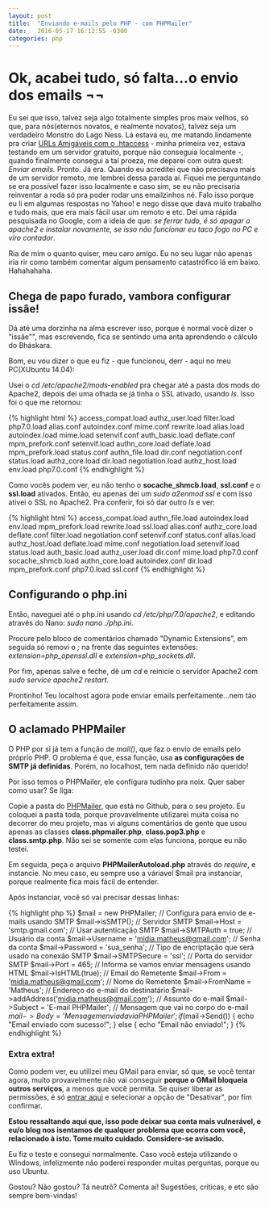 ```yaml
---
layout: post
title:  "Enviando e-mails pelo PHP - com PHPMailer"
date:   2016-05-17 16:12:55 -0300
categories: php
---
```

# Ok, acabei tudo, só falta...o envio dos emails ¬¬
Eu sei que isso, talvez seja algo totalmente simples pros maix velhos, só que, para nós(eternos novatos, e realmente novatos), talvez seja um verdadeiro Monstro do Lago Ness.
Lá estava eu, me matando lindamente pra criar [URLs Amigáveis com o .htaccess]() - minha primeira vez, estava testando em um servidor gratuito, porque não conseguia localmente -, quando finalmente consegui a tal proeza, me deparei com outra quest:
*Enviar emails.*
Pronto. Já era. Quando eu acreditei que não precisava mais de um servidor remoto, me lembrei dessa parada aí.
Fiquei me perguntando se era possível fazer isso localmente e caso sim, se eu não precisaria reinventar a roda só pra poder rodar uns emailzinhos né.
Falo isso porque eu li em algumas respostas no Yahoo! e nego disse que dava muito trabalho e tudo mais, que era mais fácil usar um remoto e etc.
Dei uma rápida pesquisada no Google, com a ideia de que: *se ferrar tudo, é só apagar o apache2 e instalar novamente, se isso não funcionar eu taco fogo no PC e viro contador*.

Ria de mim o quanto quiser, meu caro amigo. Eu no seu lugar não apenas iria rir como também comentar algum pensamento catastrófico lá em baixo. Hahahahaha.

## Chega de papo furado, vambora configurar issâe!
Dá até uma dorzinha na alma escrever isso, porque é normal você dizer o "issâe"", mas escrevendo, fica se sentindo uma anta aprendendo o cálculo do Bháskara.

Bom, eu vou dizer o que eu fiz - que funcionou, derr - aqui no meu PC(XUbuntu 14.04):

Usei o *cd /etc/apache2/mods-enabled* pra chegar até a pasta dos mods do Apache2, depois dei uma olhada se já tinha o SSL ativado, usando *ls*.
Isso foi o que me retornou:

{% highlight html %}
	access_compat.load  authz_user.load  filter.load       php7.0.load
	alias.conf          autoindex.conf   mime.conf         rewrite.load
	alias.load          autoindex.load   mime.load         setenvif.conf
	auth_basic.load     deflate.conf     mpm_prefork.conf  setenvif.load
	authn_core.load     deflate.load     mpm_prefork.load  status.conf
	authn_file.load     dir.conf         negotiation.conf  status.load
	authz_core.load     dir.load         negotiation.load
	authz_host.load     env.load         php7.0.conf
{% endhighlight %}

Como vocês podem ver, eu não tenho o **socache_shmcb.load**, **ssl.conf** e o **ssl.load** ativados. 
Então, eu apenas dei um *sudo a2enmod ssl* e com isso ativei o SSL no Apache2. Pra conferir, foi só dar outro *ls* e ver:

{% highlight html %}
	access_compat.load  authn_file.load  autoindex.load  env.load          mpm_prefork.load  rewrite.load        ssl.load
	alias.conf          authz_core.load  deflate.conf    filter.load       negotiation.conf  setenvif.conf       status.conf
	alias.load          authz_host.load  deflate.load    mime.conf         negotiation.load  setenvif.load       status.load
	auth_basic.load     authz_user.load  dir.conf        mime.load         php7.0.conf       socache_shmcb.load
	authn_core.load     autoindex.conf   dir.load        mpm_prefork.conf  php7.0.load       ssl.conf
{% endhighlight %}

## Configurando o php.ini
Então, naveguei até o php.ini usando *cd /etc/php/7.0/apache2*, e editando através do Nano: *sudo nano ./php.ini*.

Procure pelo bloco de comentários chamado "Dynamic Extensions", em seguida só removi o *;* na frente das seguintes extensões: *extension=php_openssl.dll* e *extension=php_sockets.dll*.

Por fim, apenas salve e feche, dê um *cd* e reinicie o servidor Apache2 com *sudo service apache2 restart*.

Prontinho! Teu localhost agora pode enviar emails perfeitamente...nem tão perfeitamente assim.

## O aclamado PHPMailer
O PHP por si já tem a função de *mail()*, que faz o envio de emails pelo próprio PHP. O problema é que, essa função, usa **as configurações de SMTP já definidas**. Porém, no localhost, tem nada definido não querido!

Por isso temos o PHPMailer, ele configura tudinho pra noix. Quer saber como usar? Se liga:

Copie a pasta do [PHPMailer](), que está no Github, para o seu projeto. Eu coloquei a pasta toda, porque provavelmente utilizarei muita coisa no decorrer do meu projeto, mas vi alguns comentários de gente que usou apenas as classes **class.phpmailer.php**, **class.pop3.php** e **class.smtp.php**. Não sei se somente com elas funciona, porque eu não testei.

Em seguida, peça o arquivo **PHPMailerAutoload.php** através do *require*, e instancie.
No meu caso, eu sempre uso a váriavel $mail pra instanciar, porque realmente fica mais fácil de entender.

Após instanciar, você só vai precisar dessas linhas:

{% highlight php %}
	$mail = new PHPMailer;
	// Configura para envio de e-mails usando SMTP
	$mail->isSMTP(); 
	// Servidor SMTP
	$mail->Host = 'smtp.gmail.com';
	// Usar autenticação SMTP 
	$mail->SMTPAuth = true; 
	// Usuário da conta
	$mail->Username = 'midia.matheus@gmail.com';
	// Senha da conta 
	$mail->Password = 'sua_senha';
	// Tipo de encriptação que será usado na conexão SMTP 
	$mail->SMTPSecure = 'ssl';
	// Porta do servidor SMTP 
	$mail->Port = 465; 
	// Informa se vamos enviar mensagens usando HTML
	$mail->IsHTML(true); 
	// Email do Remetente
	$mail->From = 'midia.matheus@gmail.com';
	// Nome do Remetente 
	$mail->FromName = 'Matheus'; 
	// Endereço do e-mail do destinatário
	$mail->addAddress('midia.matheus@gmail.com');
	// Assunto do e-mail 
	$mail->Subject = 'E-mail PHPMailer'; 
	// Mensagem que vai no corpo do e-mail
	$mail->Body = 'Mensagem enviada via PHPMailer';
	if ($mail->Send()) {
		echo "Email enviado com sucesso!";
	} else {
		echo "Email não enviado!";
	} 
{% endhighlight %}

### Extra extra!
Como podem ver, eu utilizei meu GMail para enviar, só que, se você tentar agora, muito provavelmente não vai conseguir **porque o GMail bloqueia outros serviços**, a menos que você permita.
Se quiser liberar as permissões, é só [entrar aqui]() e selecionar a opção de "Desativar", por fim confirmar.

**Estou ressaltando aqui que, isso pode deixar sua conta mais vulnerável, e eu/o blog nos isentamos de qualquer problema que ocorra com você, relacionado à isto. Tome muito cuidado. Considere-se avisado.**

Eu fiz o teste e consegui normalmente. Caso você esteja utilizando o Windows, infelizmente não poderei responder muitas perguntas, porque eu uso Ubuntu.

Gostou? Não gostou? Tá neutrô? Comenta aí!
Sugestões, críticas, e etc são sempre bem-vindas!